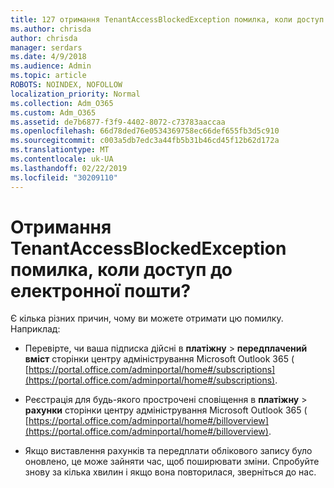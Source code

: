 ```yaml
---
title: 127 отримання TenantAccessBlockedException помилка, коли доступ до електронної пошти?
ms.author: chrisda
author: chrisda
manager: serdars
ms.date: 4/9/2018
ms.audience: Admin
ms.topic: article
ROBOTS: NOINDEX, NOFOLLOW
localization_priority: Normal
ms.collection: Adm_O365
ms.custom: Adm_O365
ms.assetid: de7b6877-f3f9-4402-8072-c73783aaccaa
ms.openlocfilehash: 66d78ded76e0534369758ec66def655fb3d5c910
ms.sourcegitcommit: c003a5db7edc3a44fb5b31b46cd45f12b62d172a
ms.translationtype: MT
ms.contentlocale: uk-UA
ms.lasthandoff: 02/22/2019
ms.locfileid: "30209110"
---
```

# <a name="getting-a-tenantaccessblockedexception-error-when-accessing-email"></a>Отримання TenantAccessBlockedException помилка, коли доступ до електронної пошти?

Є кілька різних причин, чому ви можете отримати цю помилку. Наприклад:
  
- Перевірте, чи ваша підписка дійсні в **платіжну** \> **передплачений вміст** сторінки центру адміністрування Microsoft Outlook 365 ( [https://portal.office.com/adminportal/home#/subscriptions](https://portal.office.com/adminportal/home#/subscriptions).
    
- Реєстрація для будь-якого прострочені сповіщення в **платіжну** \> **рахунки** сторінки центру адміністрування Microsoft Outlook 365 ( [https://portal.office.com/adminportal/home#/billoverview](https://portal.office.com/adminportal/home#/billoverview).
    
- Якщо виставлення рахунків та передплати облікового запису було оновлено, це може зайняти час, щоб поширювати зміни. Спробуйте знову за кілька хвилин і якщо вона повторилася, зверніться до нас.
    

